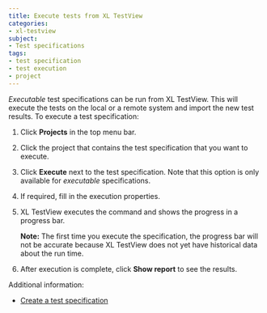 ```yaml
---
title: Execute tests from XL TestView
categories:
- xl-testview
subject:
- Test specifications
tags:
- test specification
- test execution
- project
---
```


*Executable* test specifications can be run from XL TestView. This will execute the tests on the local or a remote system and import the new test results. To execute a test specification:

1. Click **Projects** in the top menu bar.
1. Click the project that contains the test specification that you want to execute.
1. Click **Execute** next to the test specification. Note that this option is only available for *executable* specifications.
1. If required, fill in the execution properties.
1. XL TestView executes the command and shows the progress in a progress bar. 

    **Note:** The first time you execute the specification, the progress bar will not be accurate because XL TestView does not yet have historical data about the run time.

1. After execution is complete, click **Show report** to see the results.

Additional information:

* [Create a test specification](/xl-testview/how-to/create-a-test-specification.html)